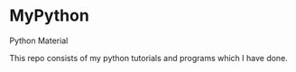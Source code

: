 # MyPython
Python Material

This repo consists of my python tutorials and programs which I have done.
